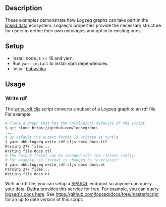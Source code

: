 ## Description

These examples demonstrate how Logseq graphs can take part in the [linked
data](https://en.wikipedia.org/wiki/Linked_data) ecosystem. Logseq's properties
provide the necessary structure for users to define their own ontologies and opt
in to existing ones.

## Setup

* Install node.js >= 16 and yarn.
* Run `yarn install` to install npm dependencies.
* Install [babashka](https://github.com/babashka/babashka)

## Usage

### Write rdf

The [write_rdf.cljs](write_rdf.cljs) script converts a subset of a Logseq graph
to an rdf file. For example:

```bash
# Clone a graph that has the ontological defaults of the script
$ git clone https://github.com/logseq/docs
...
# By default the output format is written as turtle
$ yarn nbb-logseq write_rdf.cljs docs docs.ttl
Parsing 277 files...
Writing file docs.ttl
# The output format can be changed with the :format config.
# For example, if :format is changed to "n-triples":
$ yarn nbb-logseq write_rdf.cljs docs docs.nt
Parsing 277 files...
Writing file docs.nt
```

With an rdf file, you can setup a [SPARQL](https://en.wikipedia.org/wiki/SPARQL)
endpoint so anyone can query your data. [Dydra](https://dydra.com/) provides
this service for free. For example, you can query [logseq's docs
here](https://dydra.com/cldwalker/logseq-docs/@query). See
https://github.com/logseq/docs/tree/master/script for an up to date version of
this script.
